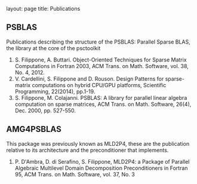layout: page
title: Publications

## PSBLAS
Publications describing the structure of the PSBLAS: Parallel Sparse BLAS, the library at the core of the psctoolkit
1. S. Filippone, A. Buttari. Object-Oriented Techniques for Sparse Matrix Computations in Fortran 2003, ACM Trans. on Math. Software, vol. 38, No. 4, 2012.
2. V. Cardellini, S. Filippone and D. Rouson. Design Patterns for sparse-matrix computations on hybrid CPU/GPU platforms, Scientific Programming, 22(2014), pp.1-19.
3. S. Filippone, M. Colajanni. PSBLAS: A library for parallel linear algebra computation on sparse matrices, ACM Trans. on Math. Software, 26(4), Dec. 2000, pp. 527-550.

## AMG4PSBLAS
This package was previously known as MLD2P4, these are the publication relative to its architecture and the preconditioner that implements.
1. P. D'Ambra, D. di Serafino, S. Filippone, MLD2P4: a Package of Parallel Algebraic Multilevel Domain Decomposition Preconditioners in Fortran 95, ACM Trans. on Math. Software, vol. 37, No. 3
